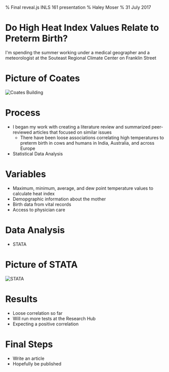 % Final reveal.js INLS 161 presentation
% Haley Moser
% 31 July 2017

# Do High Heat Index Values Relate to Preterm Birth?
I'm spending the summer working under a medical geographer and a meteorologist at the Souteast Regional Climate Center on Franklin Street

# Picture of Coates
![Coates Building](task-5-presentation/images/coates.JPG)

# Process
* I began my work with creating a literature review and summarized peer-reviewed articles that focused on similar issues
  * There have been loose associations correlating high temperatures to preterm birth in cows and humans in India, Australia, and across Europe
* Statistical Data Analysis  

# Variables
* Maximum, minimum, average, and dew point temperature values to calculate heat index
* Demopgraphic information about the mother
* Birth data from vital records
* Access to physician care

# Data Analysis
* STATA

# Picture of STATA
![STATA](task-5-presentation/images/stata.jpg)

# Results
* Loose correlation so far
* Will run more tests at the Research Hub
* Expecting a positive correlation

# Final Steps
* Write an article
* Hopefully be published

